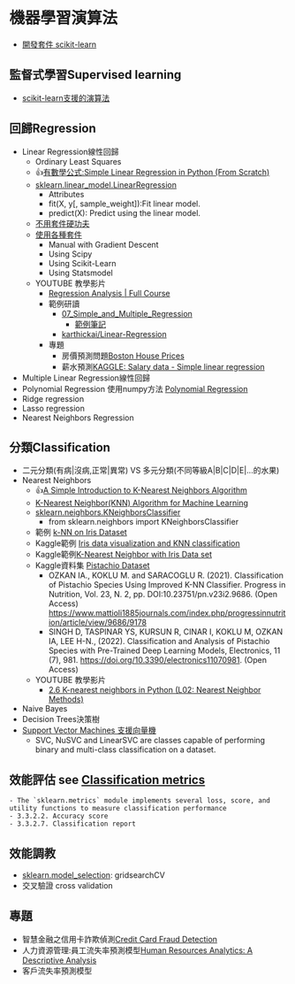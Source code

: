 # 機器學習演算法 
- [開發套件 scikit-learn](https://scikit-learn.org/stable/)

## 監督式學習Supervised learning  
- [scikit-learn支援的演算法](https://scikit-learn.org/stable/supervised_learning.html#supervised-learning)

## 回歸Regression  
- Linear Regression線性回歸
  - Ordinary Least Squares
  - 👍[有數學公式:Simple Linear Regression in Python (From Scratch)](https://towardsdatascience.com/simple-linear-regression-in-python-numpy-only-130a988c0212)
  - [sklearn.linear_model.LinearRegression](https://scikit-learn.org/stable/modules/generated/sklearn.linear_model.LinearRegression.html)
    - Attributes
    - fit(X, y[, sample_weight]):Fit linear model.
    - predict(X): Predict using the linear model.
  - [不用套件硬功夫](https://github.com/m0-k1/Linear-Regression_model)
  - [使用各種套件](https://github.com/tatwan/Linear-Regression-Implementation-in-Python)
    - Manual with Gradient Descent
    - Using Scipy
    - Using Scikit-Learn
    - Using Statsmodel
  - YOUTUBE 教學影片
    - [Regression Analysis | Full Course](https://www.youtube.com/watch?v=0m-rs2M7K-Y) 
    - 範例研讀
      - [07_Simple_and_Multiple_Regression](https://github.com/sandipanpaul21/Machine-Learning-in-Python-Code/blob/master/07_Simple_and_Multiple_Regression.ipynb) 
        - [範例筆記](https://github.com/sandipanpaul21/ML-Notes-Daywise)
      - [karthickai/Linear-Regression](https://github.com/karthickai/Linear-Regression) 
    - 專題
      - 房價預測問題[Boston House Prices](https://www.kaggle.com/datasets/vikrishnan/boston-house-prices) 
      - 薪水預測[KAGGLE: Salary data - Simple linear regression](https://www.kaggle.com/datasets/karthickveerakumar/salary-data-simple-linear-regression) 
- Multiple Linear Regression線性回歸
- Polynomial Regression 使用numpy方法 [Polynomial Regression](https://www.w3schools.com/python/python_ml_polynomial_regression.asp)
- Ridge regression 
- Lasso regression
- Nearest Neighbors Regression 

## 分類Classification 
- 二元分類(有病|沒病,正常|異常) VS 多元分類(不同等級A|B|C|D|E|...的水果)
- Nearest Neighbors
  - 👍[A Simple Introduction to K-Nearest Neighbors Algorithm](https://towardsdatascience.com/a-simple-introduction-to-k-nearest-neighbors-algorithm-b3519ed98e)
  - [K-Nearest Neighbor(KNN) Algorithm for Machine Learning](https://www.javatpoint.com/k-nearest-neighbor-algorithm-for-machine-learning)
  - [sklearn.neighbors.KNeighborsClassifier](https://scikit-learn.org/stable/modules/generated/sklearn.neighbors.KNeighborsClassifier.html)
    - from sklearn.neighbors import KNeighborsClassifier  
  - 範例 [k-NN on Iris Dataset](https://towardsdatascience.com/k-nn-on-iris-dataset-3b827f2591e)
  - Kaggle範例 [Iris data visualization and KNN classification](https://www.kaggle.com/code/skalskip/iris-data-visualization-and-knn-classification)
  - Kaggle範例[K-Nearest Neighbor with Iris Data set](https://www.kaggle.com/code/susree64/k-nearest-neighbor-with-iris-data-set/notebook)
  - Kaggle資料集 [Pistachio Dataset](https://www.kaggle.com/datasets/muratkokludataset/pistachio-dataset)
    - OZKAN IA., KOKLU M. and SARACOGLU R. (2021). Classification of Pistachio Species Using Improved K-NN Classifier. Progress in Nutrition, Vol. 23, N. 2, pp. DOI:10.23751/pn.v23i2.9686. (Open Access) https://www.mattioli1885journals.com/index.php/progressinnutrition/article/view/9686/9178
    - SINGH D, TASPINAR YS, KURSUN R, CINAR I, KOKLU M, OZKAN IA, LEE H-N., (2022). Classification and Analysis of Pistachio Species with Pre-Trained Deep Learning Models, Electronics, 11 (7), 981. https://doi.org/10.3390/electronics11070981. (Open Access) 
  - YOUTUBE 教學影片
    - [2.6 K-nearest neighbors in Python (L02: Nearest Neighbor Methods)](https://www.youtube.com/watch?v=PtjeiDpHss8)
- Naive Bayes
- Decision Trees決策樹
- [Support Vector Machines 支援向量機](https://scikit-learn.org/stable/modules/svm.html#support-vector-machines)
  - SVC, NuSVC and LinearSVC are classes capable of performing binary and multi-class classification on a dataset.

## 效能評估 see [Classification metrics](https://scikit-learn.org/stable/modules/model_evaluation.html)
    - The `sklearn.metrics` module implements several loss, score, and utility functions to measure classification performance
    - 3.3.2.2. Accuracy score
    - 3.3.2.7. Classification report

## 效能調教 
- [sklearn.model_selection](https://scikit-learn.org/stable/modules/classes.html#module-sklearn.model_selection): gridsearchCV 
- 交叉驗證 cross validation

## 專題
   - 智慧金融之信用卡詐欺偵測[Credit Card Fraud Detection](https://www.kaggle.com/datasets/mlg-ulb/creditcardfraud) 
   - 人力資源管理:員工流失率預測模型[Human Resources Analytics: A Descriptive Analysis](https://www.kaggle.com/code/colara/human-resources-analytics-a-descriptive-analysis)
   - 客戶流失率預測模型
